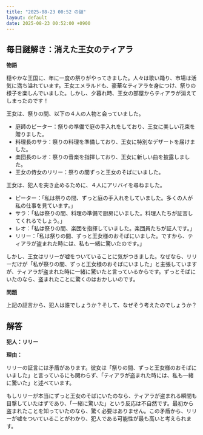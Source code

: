 ```yaml
---
title: "2025-08-23 00:52 の謎"
layout: default
date: 2025-08-23 00:52:00 +0900
---
```

## 毎日謎解き：消えた王女のティアラ

**物語**

穏やかな王国に、年に一度の祭りがやってきました。人々は歌い踊り、市場は活気に満ち溢れています。王女エメラルドも、豪華なティアラを身につけ、祭りの様子を楽しんでいました。しかし、夕暮れ時、王女の部屋からティアラが消えてしまったのです！

王女は、祭りの間、以下の４人の人物と会っていました。

*   庭師のピーター：祭りの準備で庭の手入れをしており、王女に美しい花束を贈りました。
*   料理長のサラ：祭りの料理を準備しており、王女に特別なデザートを届けました。
*   楽団長のレオ：祭りの音楽を指揮しており、王女に新しい曲を披露しました。
*   王女の侍女のリリー：祭りの間ずっと王女のそばにいました。

王女は、犯人を突き止めるために、４人にアリバイを尋ねました。

*   ピーター：「私は祭りの間、ずっと庭の手入れをしていました。多くの人が私の仕事を見ています。」
*   サラ：「私は祭りの間、料理の準備で厨房にいました。料理人たちが証言してくれるでしょう。」
*   レオ：「私は祭りの間、楽団を指揮していました。楽団員たちが証人です。」
*   リリー：「私は祭りの間、ずっと王女様のおそばにいました。ですから、ティアラが盗まれた時には、私も一緒に驚いたのです。」

しかし、王女はリリーが嘘をついていることに気がつきました。なぜなら、リリーだけが「私が祭りの間、ずっと王女様のおそばにいました」と主張していますが、ティアラが盗まれた時に一緒に驚いたと言っているからです。ずっとそばにいたのなら、盗まれたことに驚くのはおかしいのです。

**問題**

上記の証言から、犯人は誰でしょうか？そして、なぜそう考えたのでしょうか？

## 解答

**犯人：リリー**

**理由：**

リリーの証言には矛盾があります。彼女は「祭りの間、ずっと王女様のおそばにいました」と言っているにも関わらず、「ティアラが盗まれた時には、私も一緒に驚いた」と述べています。

もしリリーが本当にずっと王女のそばにいたのなら、ティアラが盗まれる瞬間も目撃していたはずであり、「一緒に驚いた」という反応は不自然です。最初から盗まれたことを知っていたのなら、驚く必要はありません。この矛盾から、リリーが嘘をついていることがわかり、犯人である可能性が最も高いと考えられます。

